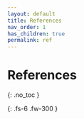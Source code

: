 ```yaml
---
layout: default
title: References
nav_order: 1
has_children: true
permalink: ref
---
```


# References
{: .no_toc }

{: .fs-6 .fw-300 }
